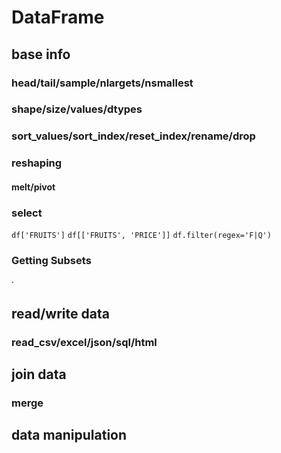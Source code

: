 


# DataFrame 

## base info

### head/tail/sample/nlargets/nsmallest

### shape/size/values/dtypes
### sort_values/sort_index/reset_index/rename/drop
### reshaping
#### melt/pivot

### select

`df['FRUITS']`
`df[['FRUITS', 'PRICE']]`
`df.filter(regex='F|Q')`

### Getting Subsets
·

## read/write data
### read_csv/excel/json/sql/html
## join data 

### merge

## data manipulation




